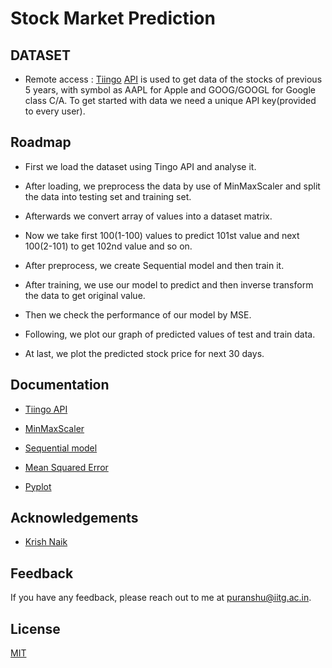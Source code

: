 # Stock Market Prediction

## DATASET
- Remote access : [Tiingo](https://www.tiingo.com/) [API](https://api.tiingo.com/documentation/general/overview) is used to get data of the stocks of previous 5 years, with symbol as AAPL for Apple and GOOG/GOOGL for Google class C/A. To get started with data we need a unique API key(provided to every user).

## Roadmap

- First we load the dataset using Tingo API and analyse it.

- After loading, we preprocess the data by use of MinMaxScaler and split the data into testing set and training set.

- Afterwards we convert array of values into a dataset matrix.

- Now we take first 100(1-100) values to predict 101st value and next 100(2-101) to get 102nd value and so on.

- After preprocess, we create Sequential model and then train it.

- After training, we use our model to predict and then inverse transform the data to get original value.

- Then we check the performance of our model by MSE.

- Following, we plot our graph of predicted values of test and train data.

- At last, we plot the predicted stock price for next 30 days.

## Documentation

- [Tiingo API](https://api.tiingo.com/documentation/general/overview)

- [MinMaxScaler](https://scikit-learn.org/stable/modules/generated/sklearn.preprocessing.MinMaxScaler.html)

- [Sequential model](https://keras.io/guides/sequential_model/)

- [Mean Squared Error](https://scikit-learn.org/stable/modules/generated/sklearn.metrics.mean_squared_error.html)

- [Pyplot](https://matplotlib.org/stable/api/_as_gen/matplotlib.pyplot.html)

## Acknowledgements

 - [Krish Naik](https://www.youtube.com/watch?v=H6du_pfuznE&t=173s)

## Feedback

If you have any feedback, please reach out to me at puranshu@iitg.ac.in.

## License

[MIT](https://choosealicense.com/licenses/mit/)
